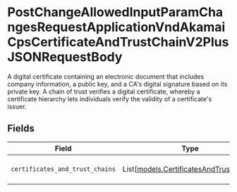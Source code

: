 # PostChangeAllowedInputParamChangesRequestApplicationVndAkamaiCpsCertificateAndTrustChainV2PlusJSONRequestBody

A digital certificate containing an electronic document that includes company information, a public key, and a CA's digital signature based on its private key. A chain of trust verifies a digital certificate, whereby a certificate hierarchy lets individuals verify the validity of a certificate's issuer. 


## Fields

| Field                                                                              | Type                                                                               | Required                                                                           | Description                                                                        |
| ---------------------------------------------------------------------------------- | ---------------------------------------------------------------------------------- | ---------------------------------------------------------------------------------- | ---------------------------------------------------------------------------------- |
| `certificates_and_trust_chains`                                                    | List[[models.CertificatesAndTrustChains](../models/certificatesandtrustchains.md)] | :heavy_check_mark:                                                                 | Certificate and trust chains.                                                      |